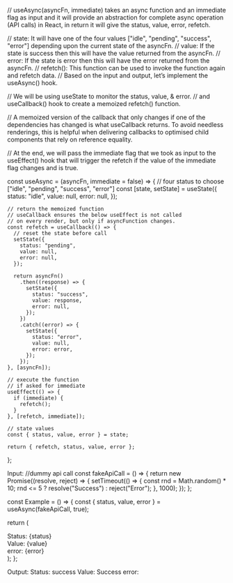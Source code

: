 // useAsync(asyncFn, immediate) takes an async function and an immediate flag as input and it will provide an abstraction for complete async operation (API calls) in React, in return it will give the status, value, error, refetch.

// state: It will have one of the four values ["idle", "pending", "success", "error"] depending upon the current state of the asyncFn.
// value: If the state is success then this will have the value returned from the asyncFn.
// error: If the state is error then this will have the error returned from the asyncFn.
// refetch(): This function can be used to invoke the function again and refetch data.
// Based on the input and output, let’s implement the useAsync() hook.

// We will be using useState to monitor the status, value, & error.
// and useCallback() hook to create a memoized refetch() function.

// A memoized version of the callback that only changes if one of the dependencies has changed is what useCallback returns. To avoid needless renderings, this is helpful when delivering callbacks to optimised child components that rely on reference equality.

// At the end, we will pass the immediate flag that we took as input to the useEffect() hook that will trigger the refetch if the value of the immediate flag changes and is true.


const useAsync = (asyncFn, immediate = false) => {
    // four status to choose ["idle", "pending", "success", "error"]
    const [state, setState] = useState({
      status: "idle",
      value: null,
      error: null,
    });
  
    // return the memoized function
    // useCallback ensures the below useEffect is not called
    // on every render, but only if asyncFunction changes.
    const refetch = useCallback(() => {
      // reset the state before call
      setState({
        status: "pending",
        value: null,
        error: null,
      });
  
      return asyncFn()
        .then((response) => {
          setState({
            status: "success",
            value: response,
            error: null,
          });
        })
        .catch((error) => {
          setState({
            status: "error",
            value: null,
            error: error,
          });
        });
    }, [asyncFn]);
  
    // execute the function
    // if asked for immediate
    useEffect(() => {
      if (immediate) {
        refetch();
      }
    }, [refetch, immediate]);
  
    // state values
    const { status, value, error } = state;
  
    return { refetch, status, value, error };
  };



  Input:
//dummy api call
const fakeApiCall = () => {
  return new Promise((resolve, reject) => {
    setTimeout(() => {
      const rnd = Math.random() * 10;
      rnd <= 5 ? resolve("Success") : reject("Error");
    }, 1000);
  });
};

const Example = () => {
  const { status, value, error } = useAsync(fakeApiCall, true);

  return (
    <div>
      <div>Status: {status}</div>
      <div>Value: {value}</div>
      <div>error: {error}</div>
    </div>
  );
};

Output:
Status: success
Value: Success
error: